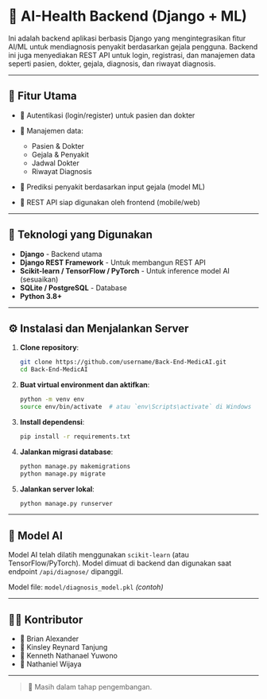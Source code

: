 # 🧠 AI-Health Backend (Django + ML)

Ini adalah backend aplikasi berbasis Django yang mengintegrasikan fitur AI/ML untuk mendiagnosis penyakit berdasarkan gejala pengguna. Backend ini juga menyediakan REST API untuk login, registrasi, dan manajemen data seperti pasien, dokter, gejala, diagnosis, dan riwayat diagnosis.

---

## 🚀 Fitur Utama

* 🔐 Autentikasi (login/register) untuk pasien dan dokter
* 📄 Manajemen data:

  * Pasien & Dokter
  * Gejala & Penyakit
  * Jadwal Dokter
  * Riwayat Diagnosis
* 🧠 Prediksi penyakit berdasarkan input gejala (model ML)
* 📡 REST API siap digunakan oleh frontend (mobile/web)

---

## 🧱 Teknologi yang Digunakan

* **Django** - Backend utama
* **Django REST Framework** - Untuk membangun REST API
* **Scikit-learn / TensorFlow / PyTorch** - Untuk inference model AI (sesuaikan)
* **SQLite / PostgreSQL** - Database
* **Python 3.8+**

---

## ⚙️ Instalasi dan Menjalankan Server

1. **Clone repository**:

   ```bash
   git clone https://github.com/username/Back-End-MedicAI.git
   cd Back-End-MedicAI
   ```

2. **Buat virtual environment dan aktifkan**:

   ```bash
   python -m venv env
   source env/bin/activate  # atau `env\Scripts\activate` di Windows
   ```

3. **Install dependensi**:

   ```bash
   pip install -r requirements.txt
   ```

4. **Jalankan migrasi database**:

   ```bash
   python manage.py makemigrations
   python manage.py migrate
   ```

5. **Jalankan server lokal**:

   ```bash
   python manage.py runserver
   ```

---

## 🧠 Model AI

Model AI telah dilatih menggunakan `scikit-learn` (atau TensorFlow/PyTorch). Model dimuat di backend dan digunakan saat endpoint `/api/diagnose/` dipanggil.

Model file: `model/diagnosis_model.pkl` *(contoh)*

---

## 👩‍💼 Kontributor

* 🧑 Brian Alexander
* 🧑 Kinsley Reynard Tanjung
* 🧑 Kenneth Nathanael Yuwono
* 🧑 Nathaniel Wijaya

---

> 🚧 Masih dalam tahap pengembangan.
